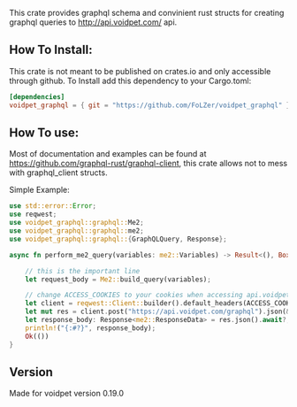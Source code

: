 This crate provides graphql schema and convinient rust structs for creating graphql queries to http://api.voidpet.com/ api.

## How To Install:
This crate is not meant to be published on crates.io and only accessible through github.
To Install add this dependency to your Cargo.toml:
```toml
[dependencies]
voidpet_graphql = { git = "https://github.com/FoLZer/voidpet_graphql" }
```

## How To use:
Most of documentation and examples can be found at https://github.com/graphql-rust/graphql-client, this crate allows not to mess with graphql_client structs.

Simple Example:
```rust
use std::error::Error;
use reqwest;
use voidpet_graphql::graphql::Me2;
use voidpet_graphql::graphql::me2;
use voidpet_graphql::graphql::{GraphQLQuery, Response};

async fn perform_me2_query(variables: me2::Variables) -> Result<(), Box<dyn Error>> {

    // this is the important line
    let request_body = Me2::build_query(variables);

    // change ACCESS_COOKIES to your cookies when accessing api.voidpet.com
    let client = reqwest::Client::builder().default_headers(ACCESS_COOKIES).build().unwrap();
    let mut res = client.post("https://api.voidpet.com/graphql").json(&request_body).send().await?;
    let response_body: Response<me2::ResponseData> = res.json().await?;
    println!("{:#?}", response_body);
    Ok(())
}
```

## Version
Made for voidpet version 0.19.0